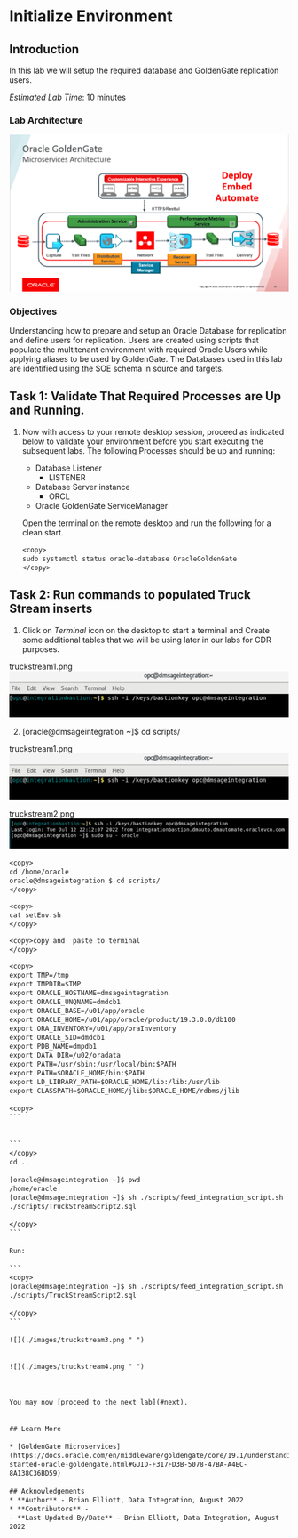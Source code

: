 # Initialize Environment

## Introduction
In this lab we will setup the required database and GoldenGate replication users.

*Estimated Lab Time*:  10 minutes

### Lab Architecture
![](./images/ggmicroservicesarchitecture.png " ")

### Objectives
Understanding how to prepare and setup an Oracle Database for replication and define users for replication. Users are created using scripts that populate the multitenant environment with required Oracle Users while applying aliases to be used by GoldenGate. The Databases used in this lab are identified using the SOE schema in source and targets.


## Task 1: Validate That Required Processes are Up and Running.
1. Now with access to your remote desktop session, proceed as indicated below to validate your environment before you start executing the subsequent labs. The following Processes should be up and running:

    - Database Listener
        - LISTENER
    - Database Server instance
        - ORCL
    - Oracle GoldenGate ServiceManager

    Open the terminal on the remote desktop and run the following for a clean start.

    ```
    <copy>
    sudo systemctl status oracle-database OracleGoldenGate
    </copy>
    ```

## Task 2: Run commands to populated Truck Stream inserts 

1. Click on *Terminal* icon on the desktop to start a terminal and Create some additional tables that we will be using later in our labs for CDR purposes.


 truckstream1.png
![](./images/truckstream1.png " ")


2. [oracle@dmsageintegration ~]$ cd scripts/


truckstream1.png
![](./images/truckstream1.png " ")

truckstream2.png
![](./images/truckstream2.png " ")



```
<copy>
cd /home/oracle
oracle@dmsageintegration $ cd scripts/
</copy>
```

```
<copy>
cat setEnv.sh
</copy>
```


```
<copy>copy and  paste to terminal
</copy>
```

~~~
<copy>
export TMP=/tmp
export TMPDIR=$TMP
export ORACLE_HOSTNAME=dmsageintegration
export ORACLE_UNQNAME=dmdcb1
export ORACLE_BASE=/u01/app/oracle
export ORACLE_HOME=/u01/app/oracle/product/19.3.0.0/db100
export ORA_INVENTORY=/u01/app/oraInventory
export ORACLE_SID=dmdcb1
export PDB_NAME=dmpdb1
export DATA_DIR=/u02/oradata
export PATH=/usr/sbin:/usr/local/bin:$PATH
export PATH=$ORACLE_HOME/bin:$PATH
export LD_LIBRARY_PATH=$ORACLE_HOME/lib:/lib:/usr/lib
export CLASSPATH=$ORACLE_HOME/jlib:$ORACLE_HOME/rdbms/jlib

<copy>
```


```
</copy>
cd ..

[oracle@dmsageintegration ~]$ pwd
/home/oracle
[oracle@dmsageintegration ~]$ sh ./scripts/feed_integration_script.sh ./scripts/TruckStreamScript2.sql 

</copy>
```

Run:

```
<copy>
[oracle@dmsageintegration ~]$ sh ./scripts/feed_integration_script.sh ./scripts/TruckStreamScript2.sql 

</copy>
```

![](./images/truckstream3.png " ")


![](./images/truckstream4.png " ")



You may now [proceed to the next lab](#next).


## Learn More

* [GoldenGate Microservices](https://docs.oracle.com/en/middleware/goldengate/core/19.1/understanding/getting-started-oracle-goldengate.html#GUID-F317FD3B-5078-47BA-A4EC-8A138C36BD59)

## Acknowledgements
* **Author** - Brian Elliott, Data Integration, August 2022
* **Contributors** - 
- **Last Updated By/Date** - Brian Elliott, Data Integration, August 2022
